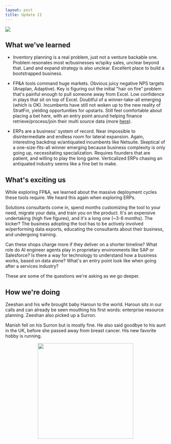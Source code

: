 ```yaml
---
layout: post
title: Update II
---
```


<img src="https://i.imgur.com/yk7K2DX.png"/>

## What we've learned

* Inventory planning is a real problem, just not a venture backable one. Problem resonates most w/businesses w/spiky sales, unclear beyond that. Land and expand strategy is also unclear. Excellent place to build a bootstrapped business.

* FP&A tools command huge markets. Obvious juicy negative NPS targets (Anaplan, Adaptive). Key is figuring out the initial "hair on fire" problem that's painful enough to pull someone away from Excel. Low confidence in plays that sit on top of Excel. Doubtful of a winner-take-all emerging (which is OK). Incumbents have still not woken up to the new reality of StratFin, yielding opportunities for upstarts. Still feel comfortable about placing a bet here, with an entry point around helping finance retrieve/process/join their multi source data (more [here](https://www.youtube.com/watch?v=p0Gt1eAhumM)).

* ERPs are a business' system of record. Near impossible to disintermediate and endless room for lateral expansion. Again, interesting backdrop  w/antiquated incumbents like Netsuite. Skeptical of a one-size-fits-all winner emerging because business complexity is only going up, necessitating specialization. Requires founders that are patient, and willing to play the long game. Verticalized ERPs chasing an antiquated industry seems like a fine bet to make.

## What's exciting us

While exploring FP&A, we learned about the massive deployment cycles these tools require. We heard this again when exploring ERPs.

Solutions consultants come in, spend months customizing the tool to your need, migrate your data, and train you on the product. It's an expensive undertaking (high five figures), and it's a long one (~3-6 months). The kicker? The business adopting the tool has to be actively involved w/performing data exports, educating the consultants about their business, and undergoing training.

Can these shops charge more if they deliver on a shorter timeline? What role do AI engineer agents play in proprietary environments like SAP or Salesforce? Is there a way for technology to understand how a business works, based on data alone? What's an entry point look like when going after a services industry?

These are some of the questions we're asking as we go deeper.

## How we're doing

Zeeshan and his wife brought baby Haroun to the world. Haroun sits in our calls and can already be seen mouthing his first words: enterprise resource planning. Zeeshan also picked up a Surron.

Manish fell on his Surron but is mostly fine. He also said goodbye to his aunt in the UK, before she passed away from breast cancer. His new favorite hobby is running.

<p align="center">  
<img src="https://i.imgur.com/CfUIPIj.png" width=300/>
</p>
